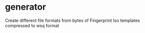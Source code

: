 # generator

Create different file formats from bytes of Fingerprint Iso templates compressed to wsq format
